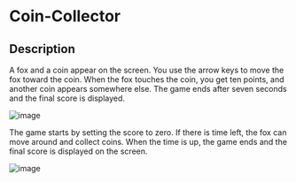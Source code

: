 # Coin-Collector
## Description
A fox and a coin appear on the screen. You use the arrow keys to move the fox toward the coin. When the fox touches the coin, you get ten points, and another coin appears somewhere else. The game ends after seven seconds and the final score is displayed.

![image](https://user-images.githubusercontent.com/79654190/171034862-9f93b8b7-71e7-4669-ad05-58ed05253b0a.png)

The game starts by setting the score to zero. If there is time left, the fox can move around and collect coins. When the time is up, the game ends and the final score is displayed on the screen.

![image](https://user-images.githubusercontent.com/79654190/171034796-9fbc5c1d-59db-48b0-814a-39c2cdb192fb.png)

